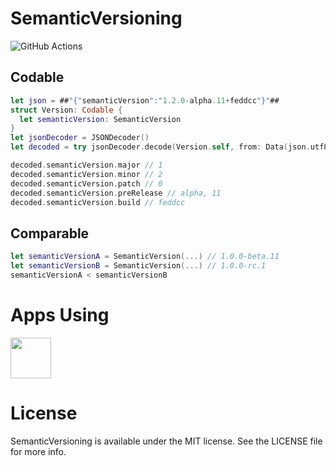 # SemanticVersioning

![GitHub Actions](https://github.com/noppefoxwolf/SemanticVersioning/actions/workflows/swift.yml/badge.svg)

## Codable

```swift
let json = ##"{"semanticVersion":"1.2.0-alpha.11+feddcc"}"##
struct Version: Codable {
  let semanticVersion: SemanticVersion
}
let jsonDecoder = JSONDecoder()
let decoded = try jsonDecoder.decode(Version.self, from: Data(json.utf8))

decoded.semanticVersion.major // 1
decoded.semanticVersion.minor // 2
decoded.semanticVersion.patch // 0
decoded.semanticVersion.preRelease // alpha, 11
decoded.semanticVersion.build // feddcc
```

## Comparable

```swift
let semanticVersionA = SemanticVersion(...) // 1.0.0-beta.11
let semanticVersionB = SemanticVersion(...) // 1.0.0-rc.1
semanticVersionA < semanticVersionB
```

# Apps Using

<p float="left">
    <a href="https://apps.apple.com/app/id1668645019"><img src="https://is1-ssl.mzstatic.com/image/thumb/Purple211/v4/a4/90/d4/a490d494-0ba3-9e1f-5c09-cc6ece22d978/AppIcon-1x_U007epad-0-P3-85-220-0.png/512x512bb.jpg" height="65"></a>
</p>

# License

SemanticVersioning is available under the MIT license. See the LICENSE file for more info.
